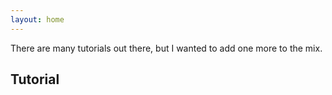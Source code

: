 ```yaml
---
layout: home
---
```


There are many tutorials out there, but I wanted to add one more to the mix.</p>

## Tutorial
